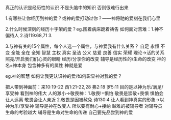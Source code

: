 真正的认识是经历性的认识 不是头脑中的知识 否则很难行出来

1.有哪些让你经历到神的爱？或神的爱打动过你？——神将祂的爱刻在我们心里

2.什么时候深刻的经历十字架的爱？eg.围着病床跪着祷告
如何面对苦难：1.神不偏待人 2.诗119:68,71 3.

3.与神有关的15个属性，每个人选一个属性，与神爱我有什么关系？
自足 永恒 不变 全能 全在 全知 智慧 主权 真实 圣洁 公义 慈爱 良善 信实 荣耀
理论->活的关系 照亮/开启我们们心灵的眼睛 经历/分享你的改变 辅导是经历性的/生命的改变
神的名=神本身 包含神多有的属性 神就是爱

eg.神的智慧 如何让我更认识神的爱/如何彰显神对我的爱？

把人带到神面前：来10:19-22 西1:21-22,28 弗2:18 罗5:11 目的是以神为乐/满足/享受神
看到神的伟大 人的渺小->敬畏神：1.敬畏!=惧怕 敬畏是崇敬+畏惧 惧怕会让人远离 敬畏会让人亲近 2.敬畏是因被赦免 诗130:4
让人看到神真实的形象->以神为乐/享受神
辅导是神在改变人 所以要有耐心+接纳
越难的被辅导者 对辅导员生命的考验越大
辅导是生命对生命的传递 自己要先品尝到神的爱
